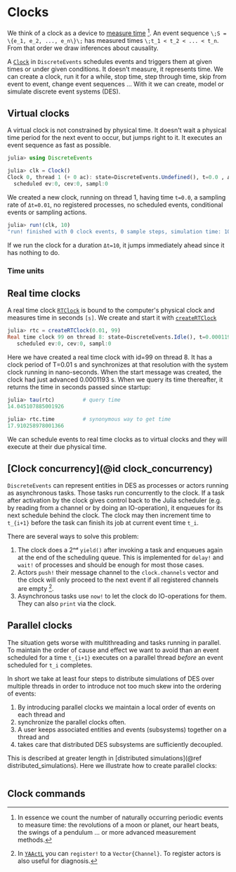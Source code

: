 # Clocks

We think of a clock as a device to [measure time](https://en.wikipedia.org/wiki/Time_in_physics)   [^1]. An event sequence ``\;S = \{e_1, e_2, ..., e_n\}\;`` has measured times ``\;t_1 < t_2 < ... < t_n``. From that order we draw inferences about causality.

A [`Clock`](https://pbayer.github.io/DiscreteEvents.jl/dev/usage/#Clocks-1) in `DiscreteEvents` schedules events and triggers them at given times or under given conditions. It doesn't measure, it represents time. We can create a clock, run it for a while, stop time, step through time, skip from event to event, change event sequences … With it we can create, model or simulate discrete event systems (DES).

## Virtual clocks

A virtual clock is not constrained by physical time. It doesn't wait a physical time period for the next event to occur, but jumps right to it. It executes an event sequence as fast as possible.

```julia
julia> using DiscreteEvents

julia> clk = Clock()
Clock 0, thread 1 (+ 0 ac): state=DiscreteEvents.Undefined(), t=0.0 , Δt=0.01 , prc:0
  scheduled ev:0, cev:0, sampl:0
```

We created a new clock, running on thread 1, having time ``t=0.0``, a sampling rate of ``Δt=0.01``, no registered processes, no scheduled events, conditional events or sampling actions.

```julia
julia> run!(clk, 10)
"run! finished with 0 clock events, 0 sample steps, simulation time: 10.0"
```

If we run the clock for a duration ``Δt=10``, it jumps immediately ahead since it has nothing to do.

### Time units

## Real time clocks

A real time clock [`RTClock`](https://pbayer.github.io/DiscreteEvents.jl/dev/usage/#DiscreteEvents.RTClock) is bound to the computer's physical clock and measures time in seconds ``[s]``. We create and start it with [`createRTClock`](https://pbayer.github.io/DiscreteEvents.jl/dev/usage/#DiscreteEvents.RTClock)

```julia
julia> rtc = createRTClock(0.01, 99)
Real time clock 99 on thread 8: state=DiscreteEvents.Idle(), t=0.0001193 s, T=0.01 s, prc:0
   scheduled ev:0, cev:0, sampl:0
```

Here we have created a real time clock with id=99 on thread 8. It has a clock period of T=0.01 s and synchronizes at that resolution with the system clock running in nano-seconds. When the start message was created, the clock had just advanced 0.0001193 s. When we query its time thereafter, it returns the time in seconds passed since startup:

```julia
julia> tau(rtc)         # query time
14.045107885001926

julia> rtc.time         # synonymous way to get time
17.910258978001366
```

We can schedule events to real time clocks as to virtual clocks and they will execute at their due physical time.

## [Clock concurrency](@id clock_concurrency)

`DiscreteEvents` can represent entities in DES as processes or actors running as asynchronous tasks. Those tasks run concurrently to the clock. If a task after activation by the clock gives control back to the Julia scheduler (e.g. by reading from a channel or by doing an IO-operation), it enqueues for its next schedule behind the clock. The clock may then increment time to ``t_{i+1}`` before the task can finish its job at current event time ``t_i``.

There are several ways to solve this problem:

1. The clock does a 2ⁿᵈ `yield()` after invoking a task and enqueues again at the end of the scheduling queue. This is implemented for `delay!` and `wait!` of processes and should be enough for most those cases.
2. Actors `push!` their message channel to the `clock.channels` vector and the clock will only proceed to the next event if all registered channels are empty [^2].
3. Asynchronous tasks use `now!` to let the clock do IO-operations for them. They can also `print` via the clock.

## Parallel clocks

The situation gets worse with multithreading and tasks running in parallel. To maintain the order of cause and effect we want to avoid than an event scheduled for a time ``t_{i+1}`` executes on a parallel thread *before* an event scheduled for ``t_i`` completes.

In short we take at least four steps to distribute simulations of DES over multiple threads in order to introduce not too much skew into the ordering of events:

1. By introducing parallel clocks we maintain a local order of events on each thread and
2. synchronize the parallel clocks often.
3. A user keeps associated entities and events (subsystems) together on a thread and
4. takes care that distributed DES subsystems are sufficiently decoupled.

This is described at greater length in [distributed simulations](@ref distributed_simulations). Here we illustrate how to create parallel clocks:

```julia
```

## Clock commands

[^1]: In essence we count the number of naturally occurring periodic events to measure time: the revolutions of a moon or planet, our heart beats, the swings of a pendulum … or more advanced measurement methods.
[^2]: In [`YAActL`](https://github.com/pbayer/YAActL.jl) you can  `register!` to a `Vector{Channel}`. To register actors is also useful for diagnosis.
